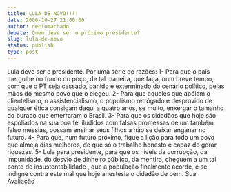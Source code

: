 ```yaml
---
title: LULA DE NOVO!!!!
date: 2006-10-27 21:00:00
author: deciomachado
debate: Quem deve ser o próximo presidente?
slug: lula-de-novo
status: publish 
type: post
---
```


Lula deve ser o presidente. Por uma série de razões: 
1- Para que o país mergulhe no fundo do poço, de tal maneira, que faça, num breve tempo, com que o PT seja cassado, banido e exterminado do cenário político, pelas mãos do mesmo povo que o elegeu. 
2- Para que aqueles que apóiam o clientelismo, o assistencialismo, o populismo retrógado e desprovido de qualquer ética consigam daqui a quatro anos, se muito, enxergar o tamanho do buraco que enterraram o Brasil. 
3- Para que os cidadãos que hoje são espoliados na sua boa fé, iludidos com falsas promessas de um também falso messias, possam ensinar seus filhos a não se deixar enganar no futuro. 
4- Para que, num futuro próximo, fique a lição para todo um povo que almeja dias melhores, de que só o trabalho honesto é capaz de gerar riquezas. 
5- Lula para presidente, para que os níveis da corrupção, da impunidade, do desvio de dinheiro público, da mentira, cheguem a um tal ponto de insustentabilidade , que a população finalmente acorde, e se indigne contra este mal que hoje anestesia o cidadão de bem. 
Sua Avaliação
